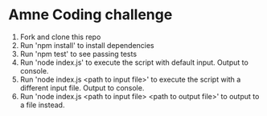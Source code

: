 # Amne Coding challenge

1. Fork and clone this repo
2. Run 'npm install' to install dependencies
3. Run 'npm test' to see passing tests
4. Run 'node index.js' to execute the script with default input. Output to console.
5. Run 'node index.js \<path to input file\>' to execute the script with a different input file. Output to console.
6. Run 'node index.js \<path to input file\> \<path to output file\>' to output to a file instead.
